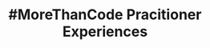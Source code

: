 ---
layout: page
title: "#MoreThanCode Pracitioner Experiences"
permalink: /report/practitioners/
feature-img: "assets/img/IMG_20170325_113030.jpg"
hide: true
tags: [Report, MoreThanCode, Practitioners, Experiences, Stories]
---